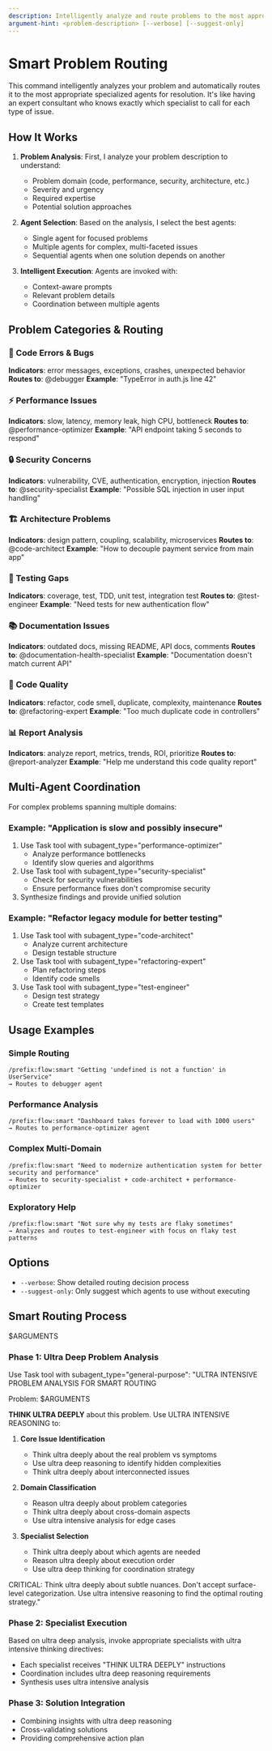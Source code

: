 ```yaml
---
description: Intelligently analyze and route problems to the most appropriate specialized agents
argument-hint: <problem-description> [--verbose] [--suggest-only]
---
```


# Smart Problem Routing

This command intelligently analyzes your problem and automatically routes it to the most appropriate specialized agents for resolution. It's like having an expert consultant who knows exactly which specialist to call for each type of issue.

## How It Works

1. **Problem Analysis**: First, I analyze your problem description to understand:

   - Problem domain (code, performance, security, architecture, etc.)
   - Severity and urgency
   - Required expertise
   - Potential solution approaches

2. **Agent Selection**: Based on the analysis, I select the best agents:

   - Single agent for focused problems
   - Multiple agents for complex, multi-faceted issues
   - Sequential agents when one solution depends on another

3. **Intelligent Execution**: Agents are invoked with:
   - Context-aware prompts
   - Relevant problem details
   - Coordination between multiple agents

## Problem Categories & Routing

### 🐛 Code Errors & Bugs

**Indicators**: error messages, exceptions, crashes, unexpected behavior
**Routes to**: @debugger
**Example**: "TypeError in auth.js line 42"

### ⚡ Performance Issues

**Indicators**: slow, latency, memory leak, high CPU, bottleneck
**Routes to**: @performance-optimizer
**Example**: "API endpoint taking 5 seconds to respond"

### 🔒 Security Concerns

**Indicators**: vulnerability, CVE, authentication, encryption, injection
**Routes to**: @security-specialist
**Example**: "Possible SQL injection in user input handling"

### 🏗️ Architecture Problems

**Indicators**: design pattern, coupling, scalability, microservices
**Routes to**: @code-architect
**Example**: "How to decouple payment service from main app"

### 🧪 Testing Gaps

**Indicators**: coverage, test, TDD, unit test, integration test
**Routes to**: @test-engineer
**Example**: "Need tests for new authentication flow"

### 📚 Documentation Issues

**Indicators**: outdated docs, missing README, API docs, comments
**Routes to**: @documentation-health-specialist
**Example**: "Documentation doesn't match current API"

### 🔧 Code Quality

**Indicators**: refactor, code smell, duplicate, complexity, maintenance
**Routes to**: @refactoring-expert
**Example**: "Too much duplicate code in controllers"

### 📊 Report Analysis

**Indicators**: analyze report, metrics, trends, ROI, prioritize
**Routes to**: @report-analyzer
**Example**: "Help me understand this code quality report"

## Multi-Agent Coordination

For complex problems spanning multiple domains:

### Example: "Application is slow and possibly insecure"

1. Use Task tool with subagent_type="performance-optimizer"
   - Analyze performance bottlenecks
   - Identify slow queries and algorithms
2. Use Task tool with subagent_type="security-specialist"
   - Check for security vulnerabilities
   - Ensure performance fixes don't compromise security
3. Synthesize findings and provide unified solution

### Example: "Refactor legacy module for better testing"

1. Use Task tool with subagent_type="code-architect"
   - Analyze current architecture
   - Design testable structure
2. Use Task tool with subagent_type="refactoring-expert"
   - Plan refactoring steps
   - Identify code smells
3. Use Task tool with subagent_type="test-engineer"
   - Design test strategy
   - Create test templates

## Usage Examples

### Simple Routing

```
/prefix:flow:smart "Getting 'undefined is not a function' in UserService"
→ Routes to debugger agent
```

### Performance Analysis

```
/prefix:flow:smart "Dashboard takes forever to load with 1000 users"
→ Routes to performance-optimizer agent
```

### Complex Multi-Domain

```
/prefix:flow:smart "Need to modernize authentication system for better security and performance"
→ Routes to security-specialist + code-architect + performance-optimizer
```

### Exploratory Help

```
/prefix:flow:smart "Not sure why my tests are flaky sometimes"
→ Analyzes and routes to test-engineer with focus on flaky test patterns
```

## Options

- `--verbose`: Show detailed routing decision process
- `--suggest-only`: Only suggest which agents to use without executing

## Smart Routing Process

$ARGUMENTS

### Phase 1: Ultra Deep Problem Analysis

Use Task tool with subagent_type="general-purpose":
"ULTRA INTENSIVE PROBLEM ANALYSIS FOR SMART ROUTING

Problem: $ARGUMENTS

**THINK ULTRA DEEPLY** about this problem. Use ULTRA INTENSIVE REASONING to:

1. **Core Issue Identification**
   - Think ultra deeply about the real problem vs symptoms
   - Use ultra deep reasoning to identify hidden complexities
   - Think ultra deeply about interconnected issues

2. **Domain Classification**
   - Reason ultra deeply about problem categories
   - Think ultra deeply about cross-domain aspects
   - Use ultra intensive analysis for edge cases

3. **Specialist Selection**
   - Think ultra deeply about which agents are needed
   - Reason ultra deeply about execution order
   - Use ultra deep thinking for coordination strategy

CRITICAL: Think ultra deeply about subtle nuances. Don't accept surface-level categorization. Use ultra intensive reasoning to find the optimal routing strategy."

### Phase 2: Specialist Execution

Based on ultra deep analysis, invoke appropriate specialists with ultra intensive thinking directives:

- Each specialist receives "THINK ULTRA DEEPLY" instructions
- Coordination includes ultra deep reasoning requirements
- Synthesis uses ultra intensive analysis

### Phase 3: Solution Integration

- Combining insights with ultra deep reasoning
- Cross-validating solutions
- Providing comprehensive action plan
